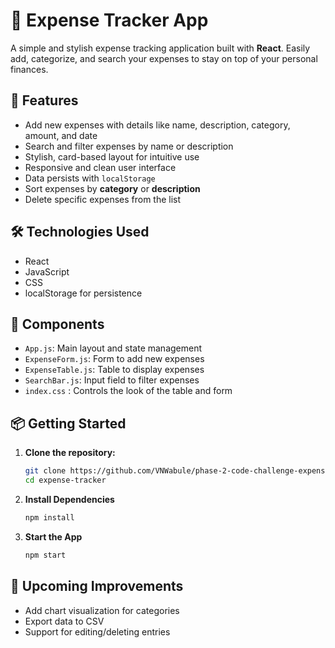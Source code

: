 # 💸 Expense Tracker App

A simple and stylish expense tracking application built with **React**. Easily add, categorize, and search your expenses to stay on top of your personal finances.

## 🚀 Features

- Add new expenses with details like name, description, category, amount, and date
- Search and filter expenses by name or description
- Stylish, card-based layout for intuitive use
- Responsive and clean user interface
- Data persists with `localStorage`
- Sort expenses by **category** or **description**
- Delete specific expenses from the list


## 🛠️ Technologies Used

- React 
- JavaScript 
- CSS
- localStorage for persistence

## 🧩 Components

- `App.js`: Main layout and state management
- `ExpenseForm.js`: Form to add new expenses
- `ExpenseTable.js`: Table to display expenses
- `SearchBar.js`: Input field to filter expenses
- `index.css` : Controls the look of the table and form

## 📦 Getting Started

1. **Clone the repository:**
   ```bash
   git clone https://github.com/VNWabule/phase-2-code-challenge-expense-tracker
   cd expense-tracker

2. **Install Dependencies**
    ```bash
    npm install

3. **Start the App**
    ```bash
    npm start

## 🔮 Upcoming Improvements
- Add chart visualization for categories
- Export data to CSV
- Support for editing/deleting entries
